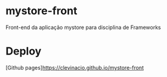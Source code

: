 # mystore-front
Front-end da aplicação mystore para disciplina de Frameworks
# Deploy
[Github pages]<https://clevinacio.github.io/mystore-front>
